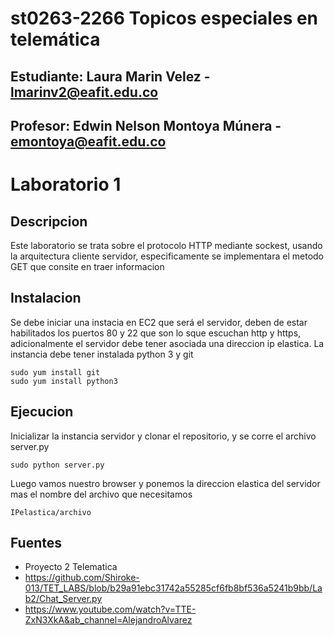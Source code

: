 # st0263-2266 Topicos especiales en telemática
## Estudiante: Laura Marin Velez - lmarinv2@eafit.edu.co
## Profesor: Edwin Nelson Montoya Múnera - emontoya@eafit.edu.co
# Laboratorio 1
## Descripcion 
Este laboratorio se trata sobre el protocolo HTTP mediante sockest, usando la arquitectura cliente servidor, especificamente se implementara el metodo GET que consite en traer informacion
## Instalacion 
Se debe iniciar una instacia en EC2 que será el servidor, deben de estar habilitados los puertos 80 y 22 que son lo sque escuchan http y https, adicionalmente el servidor debe tener asociada una direccion ip elastica. La instancia debe tener instalada python 3 y git 
```
sudo yum install git
sudo yum install python3
```
## Ejecucion
Inicializar la instancia servidor y clonar el repositorio, y se corre el archivo server.py
```
sudo python server.py
```
Luego vamos nuestro browser y ponemos la direccion elastica del servidor mas el nombre del archivo que necesitamos
```
IPelastica/archivo
```
## Fuentes
* Proyecto 2 Telematica
* https://github.com/Shiroke-013/TET_LABS/blob/b29a91ebc31742a55285cf6fb8bf536a5241b9bb/Lab2/Chat_Server.py
* https://www.youtube.com/watch?v=TTE-ZxN3XkA&ab_channel=AlejandroAlvarez
